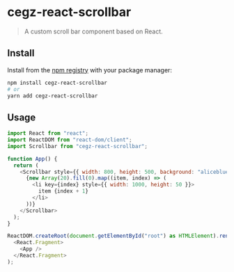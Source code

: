 # cegz-react-scrollbar

> A custom scroll bar component based on React.

## Install

Install from the [npm registry](https://www.npmjs.com/) with your package manager:

```bash
npm install cegz-react-scrollbar
# or
yarn add cegz-react-scrollbar
```

## Usage

```js
import React from "react";
import ReactDOM from "react-dom/client";
import Scrollbar from "cegz-react-scrollbar";

function App() {
  return (
    <Scrollbar style={{ width: 800, height: 500, background: "aliceblue" }}>
      {new Array(20).fill(0).map((item, index) => (
        <li key={index} style={{ width: 1000, height: 50 }}>
          item {index + 1}
        </li>
      ))}
    </Scrollbar>
  );
}

ReactDOM.createRoot(document.getElementById("root") as HTMLElement).render(
  <React.Fragment>
    <App />
  </React.Fragment>
);
```
